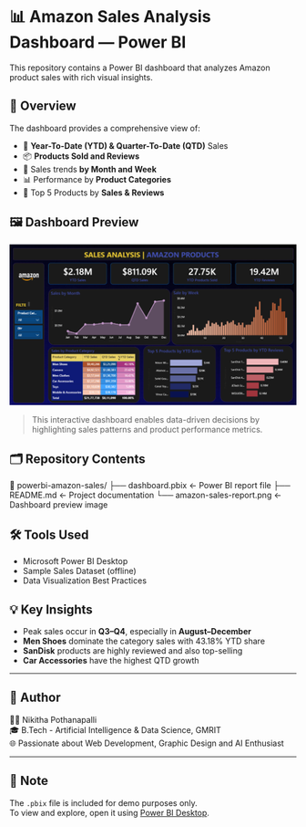 # 📊 Amazon Sales Analysis Dashboard — Power BI

This repository contains a Power BI dashboard that analyzes Amazon product sales with rich visual insights.

## 📌 Overview

The dashboard provides a comprehensive view of:
- 🧾 **Year-To-Date (YTD) & Quarter-To-Date (QTD)** Sales
- 📦 **Products Sold and Reviews**
- 📅 Sales trends **by Month and Week**
- 📊 Performance by **Product Categories**
- 🥇 Top 5 Products by **Sales & Reviews**

## 🖼️ Dashboard Preview

![Amazon Sales Dashboard](amazon-sales-report.png)

> This interactive dashboard enables data-driven decisions by highlighting sales patterns and product performance metrics.

## 🗂️ Repository Contents

📁 powerbi-amazon-sales/
├── dashboard.pbix <- Power BI report file
├── README.md <- Project documentation
└── amazon-sales-report.png <- Dashboard preview image

## 🛠️ Tools Used

- Microsoft Power BI Desktop
- Sample Sales Dataset (offline)
- Data Visualization Best Practices

## 💡 Key Insights

- Peak sales occur in **Q3–Q4**, especially in **August–December**
- **Men Shoes** dominate the category sales with 43.18% YTD share
- **SanDisk** products are highly reviewed and also top-selling
- **Car Accessories** have the highest QTD growth

---

## 🧠 Author

👩‍💻 Nikitha Pothanapalli  
🎓 B.Tech - Artificial Intelligence & Data Science, GMRIT  
🌐 Passionate about Web Development, Graphic Design and AI Enthusiast

---

## 📌 Note

The `.pbix` file is included for demo purposes only.  
To view and explore, open it using [Power BI Desktop](https://powerbi.microsoft.com/en-us/desktop/).
